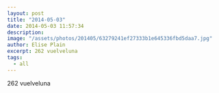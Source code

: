 ```yaml
---
layout: post
title: "2014-05-03"
date: 2014-05-03 11:57:34
description: 
image: "/assets/photos/201405/63279241ef27333b1e645336fbd5daa7.jpg"
author: Elise Plain
excerpt: 262 vuelveluna
tags: 
  - all
---
```


262 vuelveluna
<p></p>
